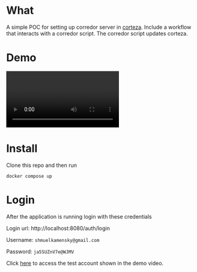 # What

A simple POC for setting up corredor server in [corteza](https://github.com/cortezaproject/corteza-server).
Include a workflow that interacts with a corredor script. The corredor script updates corteza.

# Demo
<video src="demo.mp4"></video>

# Install
Clone this repo and then run 

`docker compose up`

# Login
After the application is running login with these credentials

Login url: http://localhost:8080/auth/login

Username: `shmuelkamensky@gmail.com`

Password: `ja5SUZnV7e@WJMV`

Click [here](http://localhost:8080/compose/ns/crm/pages/304468055408181252/record/304478142574231556) to access the test account shown in the demo video.